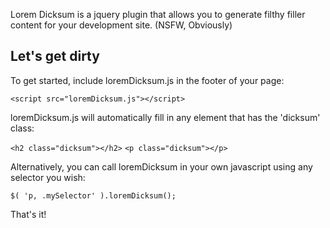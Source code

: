 Lorem Dicksum is a jquery plugin that allows you to generate filthy filler content for your development site. (NSFW, Obviously)

## Let's get dirty

To get started, include loremDicksum.js in the footer of your page:

```<script src="loremDicksum.js"></script>```

loremDicksum.js will automatically fill in any element that has the 'dicksum' class:

```<h2 class="dicksum"></h2>``` 
```<p class="dicksum"></p>```

Alternatively, you can call loremDicksum in your own javascript using any selector you wish:

```$( 'p, .mySelector' ).loremDicksum();```

That's it!
